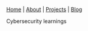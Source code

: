 [Home](README.md) | [About](about.md) | [Projects](projects.md) | [Blog](blog.md)

Cybersecurity learnings
